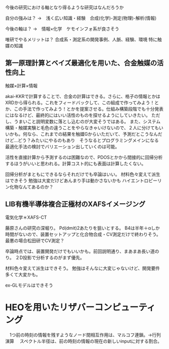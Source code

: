 
今後の研究における軸となり得るような研究はなんだろうか

自分の強みは？
->　浅く広い知識・経験　合成(化学)-測定(物理)-解析(情報)

今後の軸は？
->　情報×化学　ケモインフォ系が良さそう

唯研でやるメリットは？
合成系・測定系の開発事例、人脈、経験、環境
特に触媒の知識


## 第一原理計算とベイズ最適化を用いた、合金触媒の活性向上

触媒×計算×情報

akai-KKRで計算することで、合金の計算はできる。さらに、格子の情報とかはXRDから得られる。これをフィードバックして、この組成で作ってみよう！とか、この手法で作ってみよう！とかを提案させる。仕組み構築段階でも十分発表にはなるけど、最終的にはいい活性のものを探せるようにしていきたい。
ただし、うまいこと説明変数に落とし込むのが大変そうではある。
また、システム構築・触媒実験と毛色の違うことをやらなきゃいけないので、２人に分けてもいいかも。何なら、これまでの結果を触媒Gからいただいて、予測だとこうなんだけど…どう？みたいにやるのもあり　そうなるとプログラミングメインになる
最適化手法の検討でバリエーション出していくのは可能。

活性を直接計算から予測するのは困難なので、PDOSとかから間接的に回帰分析するほうがいいと思われる。計算コスト的にも表面は計算したくない。

回帰分析がまともにできるならそれだけでも卒論はいい。
材料色々変えて派生はできそう
勉強は大変だけどあんまり手は動かさないかも
ハイエントロピーリン化物なんてあるのか？
## LIB有機半導体複合正極材のXAFSイメージング

電気化学＊XAFS-CT

藤原さんの研究の深堀り。
Pd(dmit)2あたりを狙いとする。
B4は半年＋αしか時間がないので、装置セットアップと化合物合成・CV測定だけで終わりそう。
最悪の場合松田研でCV測定？

卒論時点では、装置開発だけでもいいかも。前回説明通り、まあまあ長い道のり。
２D投影で分析するのがまず優先。

材料色々変えて派生はできそう。
勉強はそんなに大変じゃないけど、開発要件多くて大変かも。

ex-GLモデルはできそう
# HEOを用いたリザバーコンピューティング







　1つ前の時刻の情報を残すようなノード間相互作用は、マルコフ連鎖。->行列演算
　スペクトル半径は、前の時刻の情報の現在の新しいinputに対する割合。
